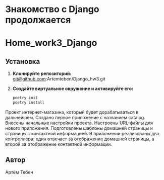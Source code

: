 # Знакомство с Django продолжается

# Home_work3_Django

## Установка

1. **Клонируйте репозиторий:**
   git@github.com:Artemteben/Django_hw3.git

2. **Создайте виртуальное окружение и активируйте его:**
    ```sh
    poetry init
    poetry install
    ```

Проект интернет-магазина, который будет дорабатываться в дальнейшем.
Создано первое приложение с названием catalog.
Внесены начальные настройки проекта.
Настроены URL-файлы для нового приложения.
Подготовлены шаблоны домашней страницы и страницы с контактной информацией.
В приложении реализованы два контроллера: один отвечает за отображение домашней страницы, а второй
за отображение контактной информации.

## Автор

Артём Тебен
